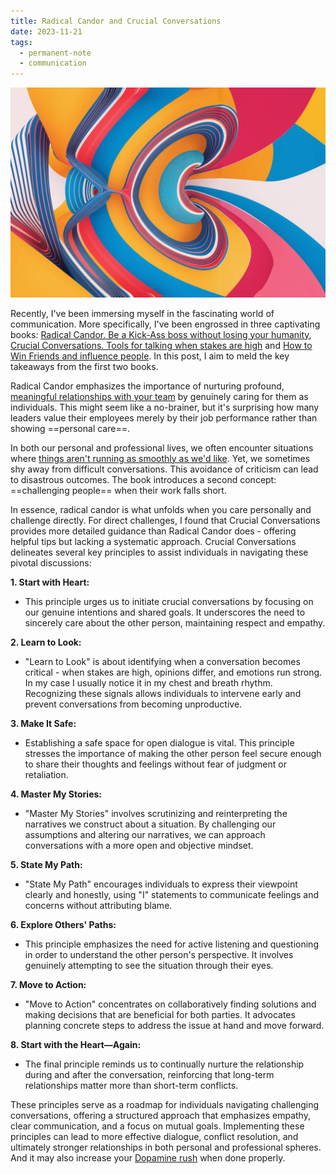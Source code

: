 ```yaml
---
title: Radical Candor and Crucial Conversations
date: 2023-11-21
tags:
  - permanent-note
  - communication
---
```

![Abstract image created with SD15](notes/attachments/abstract-radical-candor.png)

Recently, I've been immersing myself in the fascinating world of communication. More specifically, I've been engrossed in three captivating books: [Radical Candor. Be a Kick-Ass boss without losing your humanity](literature-notes/Books/Radical%20Candor%20Be%20a%20Kick-Ass%20Boss%20Without%20Losing%20Your%20Humanity.md), [Crucial Conversations. Tools for talking when stakes are high](literature-notes/Books/Crucial%20Conversations.%20Tools%20for%20Talking%20When%20Stakes%20Are%20High.md) and [How to Win Friends and influence people](literature-notes/Books/How%20to%20Win%20Friends%20and%20Influence%20People.md). In this post, I aim to meld the key takeaways from the first two books.

Radical Candor emphasizes the importance of nurturing profound, [meaningful relationships with your team](notes/Mentoring%20as%20a%20form%20of%20leverage.md) by genuinely caring for them as individuals. This might seem like a no-brainer, but it's surprising how many leaders value their employees merely by their job performance rather than showing ==personal care==.

In both our personal and professional lives, we often encounter situations where [things aren't running as smoothly as we'd like](notes/My%20failure%20resume.md). Yet, we sometimes shy away from difficult conversations. This avoidance of criticism can lead to disastrous outcomes. The book introduces a second concept: ==challenging people== when their work falls short.

In essence, radical candor is what unfolds when you care personally and challenge directly. For direct challenges, I found that Crucial Conversations provides more detailed guidance than Radical Candor does - offering helpful tips but lacking a systematic approach. Crucial Conversations delineates several key principles to assist individuals in navigating these pivotal discussions:

**1. Start with Heart:**
   - This principle urges us to initiate crucial conversations by focusing on our genuine intentions and shared goals. It underscores the need to sincerely care about the other person, maintaining respect and empathy.

**2. Learn to Look:**
   - "Learn to Look" is about identifying when a conversation becomes critical - when stakes are high, opinions differ, and emotions run strong. In my case I usually notice it in my chest and breath rhythm. Recognizing these signals allows individuals to intervene early and prevent conversations from becoming unproductive.

**3. Make It Safe:**
   - Establishing a safe space for open dialogue is vital. This principle stresses the importance of making the other person feel secure enough to share their thoughts and feelings without fear of judgment or retaliation.

**4. Master My Stories:**
   - "Master My Stories" involves scrutinizing and reinterpreting the narratives we construct about a situation. By challenging our assumptions and altering our narratives, we can approach conversations with a more open and objective mindset.

**5. State My Path:**
   - "State My Path" encourages individuals to express their viewpoint clearly and honestly, using "I" statements to communicate feelings and concerns without attributing blame.

**6. Explore Others' Paths:**
   - This principle emphasizes the need for active listening and questioning in order to understand the other person's perspective. It involves genuinely attempting to see the situation through their eyes.

**7. Move to Action:**
   - "Move to Action" concentrates on collaboratively finding solutions and making decisions that are beneficial for both parties. It advocates planning concrete steps to address the issue at hand and move forward.

**8. Start with the Heart—Again:**
   - The final principle reminds us to continually nurture the relationship during and after the conversation, reinforcing that long-term relationships matter more than short-term conflicts.

These principles serve as a roadmap for individuals navigating challenging conversations, offering a structured approach that emphasizes empathy, clear communication, and a focus on mutual goals. Implementing these principles can lead to more effective dialogue, conflict resolution, and ultimately stronger relationships in both personal and professional spheres. And it may also increase your [Dopamine rush](notes/Dopamine%20rush.md) when done properly.